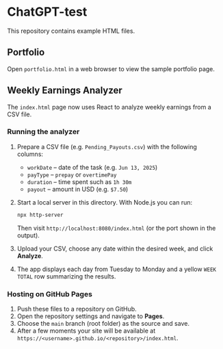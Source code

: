# ChatGPT-test

This repository contains example HTML files.

## Portfolio
Open `portfolio.html` in a web browser to view the sample portfolio page.

## Weekly Earnings Analyzer
The `index.html` page now uses React to analyze weekly earnings from a CSV file.

### Running the analyzer

1. Prepare a CSV file (e.g. `Pending_Payouts.csv`) with the following columns:
   - `workDate` – date of the task (e.g. `Jun 13, 2025`)
   - `payType` – `prepay` or `overtimePay`
   - `duration` – time spent such as `1h 30m`
   - `payout` – amount in USD (e.g. `$7.50`)
2. Start a local server in this directory. With Node.js you can run:

   ```bash
   npx http-server
   ```

   Then visit `http://localhost:8080/index.html` (or the port shown in the output).
3. Upload your CSV, choose any date within the desired week, and click **Analyze**.
4. The app displays each day from Tuesday to Monday and a yellow `WEEK TOTAL` row summarizing the results.

### Hosting on GitHub Pages

1. Push these files to a repository on GitHub.
2. Open the repository settings and navigate to **Pages**.
3. Choose the `main` branch (root folder) as the source and save.
4. After a few moments your site will be available at
   `https://<username>.github.io/<repository>/index.html`.
